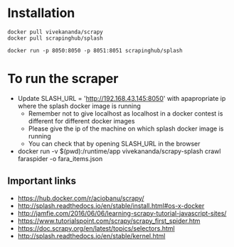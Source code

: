 # Installation

    docker pull vivekananda/scrapy
    docker pull scrapinghub/splash

    docker run -p 8050:8050 -p 8051:8051 scrapinghub/splash
# To run the scraper
  * Update SLASH_URL = 'http://192.168.43.145:8050' with apapropriate ip where the splash docker image is running
    * Remember not to give localhost as localhost in a docker contest is different for different docker images
    * Please give the ip of the machine on which splash docker image is running
    * You can check that by opening SLASH_URL in the browser 
  * docker run -v $(pwd):/runtime/app vivekananda/scrapy-splash crawl faraspider -o fara_items.json
    

## Important links

  * https://hub.docker.com/r/aciobanu/scrapy/
  * http://splash.readthedocs.io/en/stable/install.html#os-x-docker
  * http://jamfie.com/2016/06/06/learning-scrapy-tutorial-javascript-sites/
  * https://www.tutorialspoint.com/scrapy/scrapy_first_spider.htm
  * https://doc.scrapy.org/en/latest/topics/selectors.html
  * http://splash.readthedocs.io/en/stable/kernel.html
  
  
  
